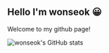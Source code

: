 ## Hello I'm wonseok 😀 
Welcome to my github page!

![wonseok's GitHub stats](https://github-readme-stats.vercel.app/api?username=ows3090&show_icons=true&theme=dracula)
<br>
